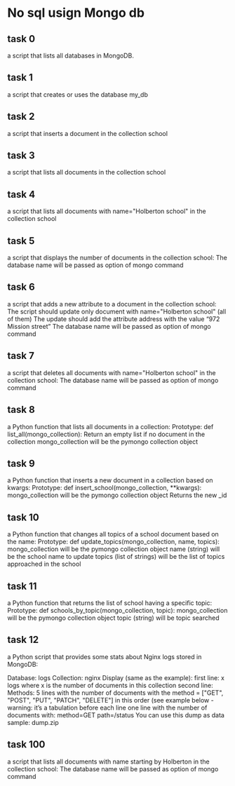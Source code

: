 # No sql usign Mongo db

## task 0
a script that lists all databases in MongoDB.

## task 1
a script that creates or uses the database my_db

## task 2
a script that inserts a document in the collection school

## task 3
a script that lists all documents in the collection school

## task 4
a script that lists all documents with name="Holberton school" in the collection school

## task 5
a script that displays the number of documents in the collection school:
The database name will be passed as option of mongo command

## task 6
a script that adds a new attribute to a document in the collection school:
The script should update only document with name="Holberton school" (all of them)
The update should add the attribute address with the value “972 Mission street”
The database name will be passed as option of mongo command

## task 7
a script that deletes all documents with name="Holberton school" in the collection school:
The database name will be passed as option of mongo command

## task  8
a Python function that lists all documents in a collection:
Prototype: def list_all(mongo_collection):
Return an empty list if no document in the collection
mongo_collection will be the pymongo collection object

## task 9
a Python function that inserts a new document in a collection based on kwargs:
Prototype: def insert_school(mongo_collection, **kwargs):
mongo_collection will be the pymongo collection object
Returns the new _id

## task 10
a Python function that changes all topics of a school document based on the name:
Prototype: def update_topics(mongo_collection, name, topics):
mongo_collection will be the pymongo collection object
name (string) will be the school name to update
topics (list of strings) will be the list of topics approached in the school

## task 11
a Python function that returns the list of school having a specific topic:
Prototype: def schools_by_topic(mongo_collection, topic):
mongo_collection will be the pymongo collection object
topic (string) will be topic searched

## task 12
a Python script that provides some stats about Nginx logs stored in MongoDB:

Database: logs
Collection: nginx
Display (same as the example):
first line: x logs where x is the number of documents in this collection
second line: Methods:
5 lines with the number of documents with the method = ["GET", "POST", "PUT", "PATCH", "DELETE"] in this order (see example below - warning: it’s a tabulation before each line
one line with the number of documents with:
method=GET
path=/status
You can use this dump as data sample: dump.zip

## task 100
a script that lists all documents with name starting by Holberton in the collection school:
The database name will be passed as option of mongo command
